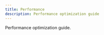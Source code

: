 ```yaml
---
title: Performance
description: Performance optimization guide
---
```



Performance optimization guide.